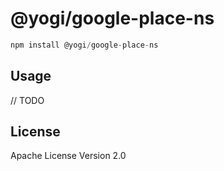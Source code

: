 # @yogi/google-place-ns

```javascript
npm install @yogi/google-place-ns
```

## Usage

// TODO

## License

Apache License Version 2.0
